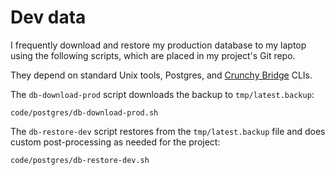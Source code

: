 # Dev data

I frequently download and restore my production database to my laptop
using the following scripts, which are placed in my project's Git repo.

They depend on standard Unix tools, Postgres, and [Crunchy
Bridge](https://docs.crunchybridge.com/concepts/cli/) CLIs.

The `db-download-prod` script
downloads the backup to `tmp/latest.backup`:

```embed
code/postgres/db-download-prod.sh
```

The `db-restore-dev` script restores from the `tmp/latest.backup` file
and does custom post-processing as needed for the project:

```embed
code/postgres/db-restore-dev.sh
```
